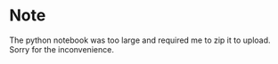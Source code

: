 # Note
The python notebook was too large and required me to zip it to upload.  
Sorry for the inconvenience.
